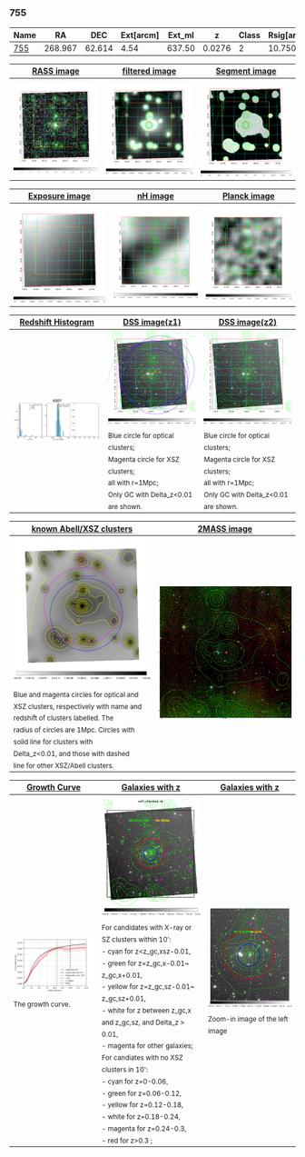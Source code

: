 <div STYLE="page-break-after: always;"></div>

### 755

|Name          |RA          |DEC      | Ext[arcm] | Ext_ml | z    | Class| Rsig[arcmin] | CRsig[c/s] | CR500[c/s] | R500[Mpc] |L500[erg/s]|F500[erg/s/cm^2]| M500[Msun]|Tx[keV]|beta|GC(XSZ,Delta_z<0.01)| GC(OPT,Delta_z<0.01)|GC|alias|
|--------------|------------|------------|---|---|-----------|--------|------|------|----|----|----|----|----|----|----|----|----|----|---|
|[755](script/755.md)     | 268.967       | 62.614       | 4.54    | 637.50   | 0.0276 | 2   | 10.750 |0.152 |0.163 |0.498 |3.781e+42 |2.169e-12 |3.603e+13 |1.150 |0.905 |MCXC, |-, |MCXC, |k507|

|[RASS image](../image/755/755_img.pdf)|[filtered image](../image/755/755_fil.pdf)|[Segment image](../image/755/755_seg.pdf)|
|-------------------|--------------------|-------------------|
| <img src="../image/755/755_img.png" width="300">  | <img src="../image/755/755_fil.png" width="300">   | <img src="../image/755/755_seg.png" width="300">  |

|[Exposure image](../image/755/755_mex.pdf)| [nH image](../image/755/755_nh.pdf)| [Planck image](../image/755/755_p.pdf)|
|-------------------|--------------------|-------------------|
|<img src="../image/755/755_mex.png" width="300">   | <img src="../image/755/755_nh.png" width="300">    | <img src="../image/755/755_p.png" width="300"> |

|[Redshift Histogram](../image/755/755_zg.pdf) | [DSS image(z1)](../image/755/755_dss_z1.pdf)      |  [DSS image(z2)](../image/755/755_dss_z2.pdf)    |
|-------------------|--------------------|-------------------|
|<img src="../image/755/755_zg.png" width="300"> |<img src="../image/755/755_dss_z1.png" width="300"> <sub><br>Blue circle for optical clusters; <br>Magenta circle for XSZ clusters; <br>all with r=1Mpc; <br>Only GC with Delta_z<0.01 are shown. </sub>| <img src="../image/755/755_dss_z2.png" width="300"><sub><br>Blue circle for optical clusters; <br>Magenta circle for XSZ clusters; <br>all with r=1Mpc; <br>Only GC with Delta_z<0.01 are shown. </sub> |

|[known Abell/XSZ clusters](../image/755/755_m.pdf) | [2MASS image](../image/755/755_2mass.pdf)      |
|-------------------|-------------------|
|<img src=../image/755/755_m.png width="300"> <sub><br>Blue and magenta circles for optical and <br>XSZ clusters, respectively with name and <br>redshift of clusters labelled. The <br>radius of circles are 1Mpc. Circles with <br>solid line for clusters with <br>Delta_z<0.01, and those with dashed <br>line for other XSZ/Abell clusters.        </sub>|<img src="../image/755/755_2mass.png" width="300">  |

|[Growth Curve](../image/755/755_gca_all.png) |[Galaxies with z](../image/755/755_opt_ned.pdf) |[Galaxies with z](../image/755/755_opt_ned_zoom.pdf) |
|-------------------|-------------------|-------------------|
| <img src="../image/755/755_gca_all.png" width="300"> <sub><br>The growth curve.</sub>| <img src=../image/755/755_opt_ned.png width="300"> <br><sub> For candidates with X-ray or SZ clusters within 10': <br> - cyan for z<z_gc,xsz-0.01, <br> - green for z=z_gc,x-0.01~ z_gc,x+0.01, <br> - yellow for z=z_gc,sz-0.01~ z_gc,sz+0.01, <br> - white for z between z_gc,x and z_gc,sz, and Delta_z > 0.01, <br> - magenta for other galaxies; <br>For candiates with no XSZ clusters in 10': <br> - cyan for z=0-0.06, <br> - green for z=0.06-0.12, <br> - yellow for z=0.12-0.18, <br> - white for z=0.18-0.24, <br> - magenta for z=0.24-0.3, <br> - red for z>0.3 ;  </sub>|<img src=../image/755/755_opt_ned_zoom.png width="300">  <br><sub> Zoom-in image of the left image</sub>|




